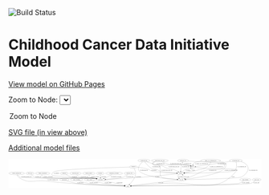 <link rel='stylesheet' href="assets/style.css">
<link rel='stylesheet' href="https://unpkg.com/leaflet@1.5.1/dist/leaflet.css" integrity="sha512-xwE/Az9zrjBIphAcBb3F6JVqxf46+CDLwfLMHloNu6KEQCAWi6HcDUbeOfBIptF7tcCzusKFjFw2yuvEpDL9wQ==" crossorigin="">
<script type="text/javascript" src="https://code.jquery.com/jquery-3.2.1.min.js"></script>
<script type="text/javascript"  src="https://unpkg.com/leaflet@1.5.1/dist/leaflet.js"></script>
<script type="text/javascript" src="assets/actions.js"></script>

![Build Status](https://github.com/CBIIT/ccdi-model/actions/workflows/model-test-and-deploy.yml/badge.svg)

# Childhood Cancer Data Initiative Model

[View model on GitHub Pages](https://cbiit.github.io/ccdi-model/)



Zoom to Node: <select id="node_select">
  <option value="">Zoom to Node</option>
</select>
<div id="model"></div>

<p>
<a href="./model-desc/ccdi-model.svg">SVG file (in view above)</a>
<p>
<a href="./model-desc">Additional model files</a>
<div id='graph' style='display:off;'>
<svg width="3452pt" height="392pt"
 viewBox="0.00 0.00 3452.34 392.00" xmlns="http://www.w3.org/2000/svg" xmlns:xlink="http://www.w3.org/1999/xlink">
<g id="graph0" class="graph" transform="scale(1 1) rotate(0) translate(4 388)">
<title>Perl</title>
<polygon fill="#ffffff" stroke="transparent" points="-4,4 -4,-388 3448.3351,-388 3448.3351,4 -4,4"/>
<!-- pdx -->
<g id="node1" class="node">
<title>pdx</title>
<ellipse fill="none" stroke="#000000" cx="2514.5404" cy="-279" rx="27.8951" ry="18"/>
<text text-anchor="middle" x="2514.5404" y="-275.3" font-family="Times,serif" font-size="14.00" fill="#000000">pdx</text>
</g>
<!-- study -->
<g id="node12" class="node">
<title>study</title>
<ellipse fill="none" stroke="#000000" cx="1624.5404" cy="-18" rx="36.2938" ry="18"/>
<text text-anchor="middle" x="1624.5404" y="-14.3" font-family="Times,serif" font-size="14.00" fill="#000000">study</text>
</g>
<!-- pdx&#45;&gt;study -->
<g id="edge38" class="edge">
<title>pdx&#45;&gt;study</title>
<path fill="none" stroke="#000000" d="M2541.919,-275.1927C2572.8442,-271.0387 2624.7075,-264.5132 2669.5404,-261 2693.9858,-259.0844 3093.5591,-260.6886 3110.5404,-243 3115.1573,-238.1908 3114.7598,-233.1615 3110.5404,-228 2827.7874,117.8775 2565.3983,-95.0102 2120.5404,-54 1955.5174,-38.787 1759.1141,-26.1483 1671.1625,-20.7762"/>
<polygon fill="#000000" stroke="#000000" points="1671.1777,-17.2708 1660.9837,-20.1574 1670.7529,-24.2579 1671.1777,-17.2708"/>
<text text-anchor="middle" x="3062.5404" y="-144.8" font-family="Times,serif" font-size="14.00" fill="#000000">of_pdx</text>
</g>
<!-- sample -->
<g id="node20" class="node">
<title>sample</title>
<ellipse fill="none" stroke="#000000" cx="2346.5404" cy="-192" rx="44.393" ry="18"/>
<text text-anchor="middle" x="2346.5404" y="-188.3" font-family="Times,serif" font-size="14.00" fill="#000000">sample</text>
</g>
<!-- pdx&#45;&gt;sample -->
<g id="edge37" class="edge">
<title>pdx&#45;&gt;sample</title>
<path fill="none" stroke="#000000" d="M2507.5847,-261.443C2502.3042,-250.2947 2493.9884,-236.4279 2482.5404,-228 2468.8596,-217.9284 2429.889,-208.1725 2397.153,-201.3631"/>
<polygon fill="#000000" stroke="#000000" points="2397.7252,-197.9079 2387.2286,-199.3473 2396.3319,-204.7678 2397.7252,-197.9079"/>
<text text-anchor="middle" x="2520.5404" y="-231.8" font-family="Times,serif" font-size="14.00" fill="#000000">of_pdx</text>
</g>
<!-- publication -->
<g id="node2" class="node">
<title>publication</title>
<ellipse fill="none" stroke="#000000" cx="758.5404" cy="-105" rx="63.0888" ry="18"/>
<text text-anchor="middle" x="758.5404" y="-101.3" font-family="Times,serif" font-size="14.00" fill="#000000">publication</text>
</g>
<!-- publication&#45;&gt;study -->
<g id="edge1" class="edge">
<title>publication&#45;&gt;study</title>
<path fill="none" stroke="#000000" d="M796.5958,-90.5395C830.2325,-78.4643 880.9019,-61.9813 926.5404,-54 1052.2069,-32.0233 1442.3452,-21.8612 1577.7125,-18.932"/>
<polygon fill="#000000" stroke="#000000" points="1577.8413,-22.4301 1587.7644,-18.7177 1577.692,-15.4317 1577.8413,-22.4301"/>
<text text-anchor="middle" x="977.5404" y="-57.8" font-family="Times,serif" font-size="14.00" fill="#000000">of_publication</text>
</g>
<!-- methylation_array_file -->
<g id="node3" class="node">
<title>methylation_array_file</title>
<ellipse fill="none" stroke="#000000" cx="2062.5404" cy="-366" rx="115.8798" ry="18"/>
<text text-anchor="middle" x="2062.5404" y="-362.3" font-family="Times,serif" font-size="14.00" fill="#000000">methylation_array_file</text>
</g>
<!-- methylation_array_file&#45;&gt;pdx -->
<g id="edge6" class="edge">
<title>methylation_array_file&#45;&gt;pdx</title>
<path fill="none" stroke="#000000" d="M2096.3124,-348.7146C2120.9246,-336.998 2155.4415,-322.3544 2187.5404,-315 2311.2538,-286.6552 2349.0798,-326.4267 2472.5404,-297 2475.9623,-296.1844 2479.459,-295.1112 2482.9018,-293.8943"/>
<polygon fill="#000000" stroke="#000000" points="2484.3289,-297.094 2492.3551,-290.1781 2481.7679,-290.5793 2484.3289,-297.094"/>
<text text-anchor="middle" x="2279.0404" y="-318.8" font-family="Times,serif" font-size="14.00" fill="#000000">of_methylation_array_file</text>
</g>
<!-- cell_line -->
<g id="node13" class="node">
<title>cell_line</title>
<ellipse fill="none" stroke="#000000" cx="2357.5404" cy="-105" rx="49.2915" ry="18"/>
<text text-anchor="middle" x="2357.5404" y="-101.3" font-family="Times,serif" font-size="14.00" fill="#000000">cell_line</text>
</g>
<!-- methylation_array_file&#45;&gt;cell_line -->
<g id="edge7" class="edge">
<title>methylation_array_file&#45;&gt;cell_line</title>
<path fill="none" stroke="#000000" d="M1992.7784,-351.5883C1969.1924,-343.4956 1951.8924,-331.612 1965.5404,-315 1991.7122,-283.1443 2027.9349,-326.6897 2056.5404,-297 2078.0867,-274.6371 2062.1174,-258.5767 2067.5404,-228 2074.4204,-189.2074 2055.8336,-167.9837 2084.5404,-141 2099.8439,-126.615 2222.7828,-115.0152 2298.3703,-109.1554"/>
<polygon fill="#000000" stroke="#000000" points="2299.0009,-112.6176 2308.7056,-108.367 2298.4683,-105.6379 2299.0009,-112.6176"/>
<text text-anchor="middle" x="2159.0404" y="-231.8" font-family="Times,serif" font-size="14.00" fill="#000000">of_methylation_array_file</text>
</g>
<!-- methylation_array_file&#45;&gt;sample -->
<g id="edge5" class="edge">
<title>methylation_array_file&#45;&gt;sample</title>
<path fill="none" stroke="#000000" d="M1999.206,-350.8235C1976.8806,-342.4732 1960.2685,-330.5974 1973.5404,-315 1989.7343,-295.9684 2060.6249,-304.2455 2084.5404,-297 2121.4677,-285.8124 2126.8116,-272.8232 2163.5404,-261 2202.7852,-248.3668 2215.8222,-257.1652 2254.5404,-243 2275.5711,-235.3058 2297.5632,-223.281 2314.7702,-212.8398"/>
<polygon fill="#000000" stroke="#000000" points="2316.6434,-215.7966 2323.3017,-207.5554 2312.9574,-209.8457 2316.6434,-215.7966"/>
<text text-anchor="middle" x="2255.0404" y="-275.3" font-family="Times,serif" font-size="14.00" fill="#000000">of_methylation_array_file</text>
</g>
<!-- study_personnel -->
<g id="node4" class="node">
<title>study_personnel</title>
<ellipse fill="none" stroke="#000000" cx="926.5404" cy="-105" rx="87.1846" ry="18"/>
<text text-anchor="middle" x="926.5404" y="-101.3" font-family="Times,serif" font-size="14.00" fill="#000000">study_personnel</text>
</g>
<!-- study_personnel&#45;&gt;study -->
<g id="edge15" class="edge">
<title>study_personnel&#45;&gt;study</title>
<path fill="none" stroke="#000000" d="M968.2528,-89.1489C1001.2122,-77.3507 1048.6484,-61.965 1091.5404,-54 1184.1838,-36.7962 1465.5545,-24.2224 1577.6886,-19.7673"/>
<polygon fill="#000000" stroke="#000000" points="1578.1453,-23.2521 1587.9999,-19.3616 1577.87,-16.2575 1578.1453,-23.2521"/>
<text text-anchor="middle" x="1161.0404" y="-57.8" font-family="Times,serif" font-size="14.00" fill="#000000">of_study_personnel</text>
</g>
<!-- study_admin -->
<g id="node5" class="node">
<title>study_admin</title>
<ellipse fill="none" stroke="#000000" cx="1101.5404" cy="-105" rx="70.3881" ry="18"/>
<text text-anchor="middle" x="1101.5404" y="-101.3" font-family="Times,serif" font-size="14.00" fill="#000000">study_admin</text>
</g>
<!-- study_admin&#45;&gt;study -->
<g id="edge12" class="edge">
<title>study_admin&#45;&gt;study</title>
<path fill="none" stroke="#000000" d="M1147.1402,-91.2884C1187.0103,-79.7738 1246.6429,-63.6917 1299.5404,-54 1397.9243,-35.9743 1514.8308,-25.7083 1578.1606,-21.0592"/>
<polygon fill="#000000" stroke="#000000" points="1578.5039,-24.5437 1588.2268,-20.3346 1578.0013,-17.5617 1578.5039,-24.5437"/>
<text text-anchor="middle" x="1356.0404" y="-57.8" font-family="Times,serif" font-size="14.00" fill="#000000">of_study_admin</text>
</g>
<!-- pathology_file -->
<g id="node6" class="node">
<title>pathology_file</title>
<ellipse fill="none" stroke="#000000" cx="2379.5404" cy="-366" rx="76.0865" ry="18"/>
<text text-anchor="middle" x="2379.5404" y="-362.3" font-family="Times,serif" font-size="14.00" fill="#000000">pathology_file</text>
</g>
<!-- pathology_file&#45;&gt;pdx -->
<g id="edge16" class="edge">
<title>pathology_file&#45;&gt;pdx</title>
<path fill="none" stroke="#000000" d="M2374.7252,-347.9954C2372.9913,-337.231 2373.0222,-323.9514 2380.5404,-315 2407.3364,-283.0958 2432.7254,-309.2748 2472.5404,-297 2475.7244,-296.0184 2478.9941,-294.8743 2482.2358,-293.6476"/>
<polygon fill="#000000" stroke="#000000" points="2483.8016,-296.79 2491.7626,-289.7991 2481.1796,-290.2995 2483.8016,-296.79"/>
<text text-anchor="middle" x="2441.5404" y="-318.8" font-family="Times,serif" font-size="14.00" fill="#000000">of_pathology_file</text>
</g>
<!-- pathology_file&#45;&gt;cell_line -->
<g id="edge17" class="edge">
<title>pathology_file&#45;&gt;cell_line</title>
<path fill="none" stroke="#000000" d="M2451.2517,-359.9687C2496.611,-356.2576 2556.4891,-351.5491 2609.5404,-348 2627.5279,-346.7966 2921.1514,-343.0963 2933.5404,-330 2948.0607,-314.6506 2955.4132,-291.1465 2920.5404,-261 2887.284,-232.2509 2766.2699,-253.3287 2723.5404,-243 2605.6955,-214.5142 2584.6015,-182.0965 2470.5404,-141 2449.3992,-133.3828 2425.7456,-125.7172 2405.5645,-119.4289"/>
<polygon fill="#000000" stroke="#000000" points="2406.5503,-116.0703 2395.9626,-116.4589 2404.4817,-122.7577 2406.5503,-116.0703"/>
<text text-anchor="middle" x="2784.5404" y="-231.8" font-family="Times,serif" font-size="14.00" fill="#000000">of_pathology_file</text>
</g>
<!-- pathology_file&#45;&gt;sample -->
<g id="edge18" class="edge">
<title>pathology_file&#45;&gt;sample</title>
<path fill="none" stroke="#000000" d="M2371.8513,-347.9049C2366.3687,-334.1891 2359.3233,-314.738 2355.5404,-297 2350.0558,-271.2835 2347.8928,-241.3486 2347.0505,-220.0368"/>
<polygon fill="#000000" stroke="#000000" points="2350.5485,-219.9168 2346.727,-210.0352 2343.5522,-220.1432 2350.5485,-219.9168"/>
<text text-anchor="middle" x="2416.5404" y="-275.3" font-family="Times,serif" font-size="14.00" fill="#000000">of_pathology_file</text>
</g>
<!-- participant -->
<g id="node7" class="node">
<title>participant</title>
<ellipse fill="none" stroke="#000000" cx="1252.5404" cy="-105" rx="62.2891" ry="18"/>
<text text-anchor="middle" x="1252.5404" y="-101.3" font-family="Times,serif" font-size="14.00" fill="#000000">participant</text>
</g>
<!-- participant&#45;&gt;study -->
<g id="edge11" class="edge">
<title>participant&#45;&gt;study</title>
<path fill="none" stroke="#000000" d="M1301.1729,-93.6263C1374.4743,-76.4832 1512.0864,-44.2997 1581.7727,-28.0021"/>
<polygon fill="#000000" stroke="#000000" points="1582.6055,-31.4019 1591.5457,-25.7165 1581.0114,-24.5858 1582.6055,-31.4019"/>
<text text-anchor="middle" x="1512.0404" y="-57.8" font-family="Times,serif" font-size="14.00" fill="#000000">of_participant</text>
</g>
<!-- cytogenomic_file -->
<g id="node8" class="node">
<title>cytogenomic_file</title>
<ellipse fill="none" stroke="#000000" cx="3099.5404" cy="-366" rx="89.8845" ry="18"/>
<text text-anchor="middle" x="3099.5404" y="-362.3" font-family="Times,serif" font-size="14.00" fill="#000000">cytogenomic_file</text>
</g>
<!-- cytogenomic_file&#45;&gt;pdx -->
<g id="edge31" class="edge">
<title>cytogenomic_file&#45;&gt;pdx</title>
<path fill="none" stroke="#000000" d="M3027.2212,-355.2448C2901.6994,-336.5775 2647.7747,-298.8143 2552.1267,-284.5898"/>
<polygon fill="#000000" stroke="#000000" points="2552.4584,-281.1007 2542.0523,-283.0915 2551.4286,-288.0245 2552.4584,-281.1007"/>
<text text-anchor="middle" x="2913.0404" y="-318.8" font-family="Times,serif" font-size="14.00" fill="#000000">of_cytogenomic_file</text>
</g>
<!-- cytogenomic_file&#45;&gt;cell_line -->
<g id="edge30" class="edge">
<title>cytogenomic_file&#45;&gt;cell_line</title>
<path fill="none" stroke="#000000" d="M3167.2349,-354.0765C3200.097,-344.5121 3236.6843,-327.4157 3256.5404,-297 3297.1482,-234.7967 3223.6803,-167.5765 3176.5404,-141 3143.5895,-122.423 2600.4079,-109.8708 2417.2767,-106.1504"/>
<polygon fill="#000000" stroke="#000000" points="2417.0935,-102.6461 2407.025,-105.9438 2416.9524,-109.6447 2417.0935,-102.6461"/>
<text text-anchor="middle" x="3337.0404" y="-231.8" font-family="Times,serif" font-size="14.00" fill="#000000">of_cytogenomic_file</text>
</g>
<!-- cytogenomic_file&#45;&gt;sample -->
<g id="edge32" class="edge">
<title>cytogenomic_file&#45;&gt;sample</title>
<path fill="none" stroke="#000000" d="M3104.2605,-347.6042C3110.6996,-317.71 3118.0318,-258.8312 3085.5404,-228 3060.7699,-204.4953 2567.1369,-195.1984 2400.7526,-192.7247"/>
<polygon fill="#000000" stroke="#000000" points="2400.7896,-189.225 2390.7394,-192.5783 2400.6871,-196.2242 2400.7896,-189.225"/>
<text text-anchor="middle" x="3181.0404" y="-275.3" font-family="Times,serif" font-size="14.00" fill="#000000">of_cytogenomic_file</text>
</g>
<!-- family_relationship -->
<g id="node9" class="node">
<title>family_relationship</title>
<ellipse fill="none" stroke="#000000" cx="463.5404" cy="-192" rx="100.1823" ry="18"/>
<text text-anchor="middle" x="463.5404" y="-188.3" font-family="Times,serif" font-size="14.00" fill="#000000">family_relationship</text>
</g>
<!-- family_relationship&#45;&gt;participant -->
<g id="edge22" class="edge">
<title>family_relationship&#45;&gt;participant</title>
<path fill="none" stroke="#000000" d="M454.8973,-173.6244C451.1753,-162.7203 449.3233,-149.4242 457.5404,-141 485.5955,-112.2377 1140.7265,-128.4051 1180.5404,-123 1186.2658,-122.2227 1192.1947,-121.1654 1198.0801,-119.9501"/>
<polygon fill="#000000" stroke="#000000" points="1198.8926,-123.355 1207.9001,-117.777 1197.3801,-116.5204 1198.8926,-123.355"/>
<text text-anchor="middle" x="537.0404" y="-144.8" font-family="Times,serif" font-size="14.00" fill="#000000">of_family_relationship</text>
</g>
<!-- single_cell_sequencing_file -->
<g id="node10" class="node">
<title>single_cell_sequencing_file</title>
<ellipse fill="none" stroke="#000000" cx="2756.5404" cy="-366" rx="137.5759" ry="18"/>
<text text-anchor="middle" x="2756.5404" y="-362.3" font-family="Times,serif" font-size="14.00" fill="#000000">single_cell_sequencing_file</text>
</g>
<!-- single_cell_sequencing_file&#45;&gt;pdx -->
<g id="edge3" class="edge">
<title>single_cell_sequencing_file&#45;&gt;pdx</title>
<path fill="none" stroke="#000000" d="M2629.8598,-358.8641C2584.882,-353.7608 2541.4432,-345.0087 2525.5404,-330 2519.2649,-324.0774 2516.1368,-315.5002 2514.6825,-307.0643"/>
<polygon fill="#000000" stroke="#000000" points="2518.155,-306.6169 2513.6398,-297.0323 2511.1925,-307.3406 2518.155,-306.6169"/>
<text text-anchor="middle" x="2634.0404" y="-318.8" font-family="Times,serif" font-size="14.00" fill="#000000">of_single_cell_sequencing_file</text>
</g>
<!-- single_cell_sequencing_file&#45;&gt;cell_line -->
<g id="edge4" class="edge">
<title>single_cell_sequencing_file&#45;&gt;cell_line</title>
<path fill="none" stroke="#000000" d="M2874.8333,-356.6857C2909.3258,-351.3649 2940.6942,-343.0319 2951.5404,-330 2961.6756,-317.8223 2975.9021,-297.7833 2946.5404,-261 2879.7307,-177.3033 2550.153,-128.415 2415.2563,-111.6306"/>
<polygon fill="#000000" stroke="#000000" points="2415.4701,-108.1306 2405.1177,-110.3841 2414.6159,-115.0783 2415.4701,-108.1306"/>
<text text-anchor="middle" x="3034.0404" y="-231.8" font-family="Times,serif" font-size="14.00" fill="#000000">of_single_cell_sequencing_file</text>
</g>
<!-- single_cell_sequencing_file&#45;&gt;sample -->
<g id="edge2" class="edge">
<title>single_cell_sequencing_file&#45;&gt;sample</title>
<path fill="none" stroke="#000000" d="M2755.3494,-347.6842C2753.7967,-337.073 2750.3079,-324.0631 2742.5404,-315 2681.0476,-243.2503 2638.8441,-255.832 2548.5404,-228 2499.1132,-212.7663 2440.7736,-203.2323 2399.5311,-197.8329"/>
<polygon fill="#000000" stroke="#000000" points="2399.7916,-194.338 2389.4299,-196.5484 2398.9084,-201.282 2399.7916,-194.338"/>
<text text-anchor="middle" x="2833.0404" y="-275.3" font-family="Times,serif" font-size="14.00" fill="#000000">of_single_cell_sequencing_file</text>
</g>
<!-- clinical_measure_file -->
<g id="node11" class="node">
<title>clinical_measure_file</title>
<ellipse fill="none" stroke="#000000" cx="108.5404" cy="-192" rx="108.5808" ry="18"/>
<text text-anchor="middle" x="108.5404" y="-188.3" font-family="Times,serif" font-size="14.00" fill="#000000">clinical_measure_file</text>
</g>
<!-- clinical_measure_file&#45;&gt;participant -->
<g id="edge24" class="edge">
<title>clinical_measure_file&#45;&gt;participant</title>
<path fill="none" stroke="#000000" d="M119.7695,-174.0649C128.2622,-162.2874 141.0852,-147.8396 156.5404,-141 208.5708,-117.9744 1124.1323,-130.4479 1180.5404,-123 1186.3505,-122.2329 1192.3689,-121.1701 1198.3381,-119.941"/>
<polygon fill="#000000" stroke="#000000" points="1199.2845,-123.3163 1208.2921,-117.7382 1197.772,-116.4816 1199.2845,-123.3163"/>
<text text-anchor="middle" x="242.5404" y="-144.8" font-family="Times,serif" font-size="14.00" fill="#000000">of_clinical_measure_file</text>
</g>
<!-- clinical_measure_file&#45;&gt;study -->
<g id="edge23" class="edge">
<title>clinical_measure_file&#45;&gt;study</title>
<path fill="none" stroke="#000000" d="M112.4326,-173.8465C115.8175,-162.5973 121.9104,-148.8435 132.5404,-141 270.5121,-39.1949 344.2567,-107.0988 514.5404,-87 668.8299,-68.789 707.5699,-65.0023 862.5404,-54 1002.86,-44.0379 1435.0134,-25.8197 1578.0375,-19.9074"/>
<polygon fill="#000000" stroke="#000000" points="1578.3757,-23.3965 1588.2228,-19.487 1578.0869,-16.4025 1578.3757,-23.3965"/>
<text text-anchor="middle" x="600.5404" y="-101.3" font-family="Times,serif" font-size="14.00" fill="#000000">of_clinical_measure_file</text>
</g>
<!-- cell_line&#45;&gt;study -->
<g id="edge21" class="edge">
<title>cell_line&#45;&gt;study</title>
<path fill="none" stroke="#000000" d="M2310.5729,-99.4254C2177.8233,-83.6693 1801.0202,-38.9464 1670.0617,-23.4029"/>
<polygon fill="#000000" stroke="#000000" points="1670.3156,-19.9086 1659.9728,-22.2055 1669.4905,-26.8598 1670.3156,-19.9086"/>
<text text-anchor="middle" x="2076.0404" y="-57.8" font-family="Times,serif" font-size="14.00" fill="#000000">of_cell_line</text>
</g>
<!-- cell_line&#45;&gt;sample -->
<g id="edge20" class="edge">
<title>cell_line&#45;&gt;sample</title>
<path fill="none" stroke="#000000" d="M2374.6135,-122.1731C2382.1892,-131.929 2388.4116,-144.4639 2383.5404,-156 2381.5945,-160.6082 2378.7385,-164.9182 2375.4616,-168.841"/>
<polygon fill="#000000" stroke="#000000" points="2372.6881,-166.6768 2368.301,-176.3207 2377.7445,-171.5175 2372.6881,-166.6768"/>
<text text-anchor="middle" x="2426.0404" y="-144.8" font-family="Times,serif" font-size="14.00" fill="#000000">of_cell_line</text>
</g>
<!-- synonym -->
<g id="node14" class="node">
<title>synonym</title>
<ellipse fill="none" stroke="#000000" cx="1701.5404" cy="-279" rx="51.9908" ry="18"/>
<text text-anchor="middle" x="1701.5404" y="-275.3" font-family="Times,serif" font-size="14.00" fill="#000000">synonym</text>
</g>
<!-- synonym&#45;&gt;participant -->
<g id="edge34" class="edge">
<title>synonym&#45;&gt;participant</title>
<path fill="none" stroke="#000000" d="M1649.6613,-277.679C1437.3996,-272.0266 644.5936,-248.401 608.5404,-210 549.5724,-147.192 618.0429,-161.5083 814.5404,-141 976.5238,-124.0939 1019.435,-146.8644 1180.5404,-123 1186.256,-122.1534 1192.1785,-121.051 1198.06,-119.8085"/>
<polygon fill="#000000" stroke="#000000" points="1198.885,-123.2105 1207.8758,-117.6055 1197.352,-116.3804 1198.885,-123.2105"/>
<text text-anchor="middle" x="651.0404" y="-188.3" font-family="Times,serif" font-size="14.00" fill="#000000">of_synonym</text>
</g>
<!-- synonym&#45;&gt;study -->
<g id="edge33" class="edge">
<title>synonym&#45;&gt;study</title>
<path fill="none" stroke="#000000" d="M1711.0208,-261.1425C1717.6773,-247.5481 1725.9991,-228.1446 1729.5404,-210 1732.6053,-194.2963 1732.3164,-189.7573 1729.5404,-174 1720.0137,-119.925 1677.684,-69.569 1649.7653,-41.3856"/>
<polygon fill="#000000" stroke="#000000" points="1651.8912,-38.5666 1642.3122,-34.0397 1646.9774,-43.5521 1651.8912,-38.5666"/>
<text text-anchor="middle" x="1768.0404" y="-144.8" font-family="Times,serif" font-size="14.00" fill="#000000">of_synonym</text>
</g>
<!-- synonym&#45;&gt;sample -->
<g id="edge35" class="edge">
<title>synonym&#45;&gt;sample</title>
<path fill="none" stroke="#000000" d="M1753.2667,-276.2428C1797.6164,-272.4997 1862.5483,-263.693 1915.5404,-243 1926.9084,-238.5609 1927.0066,-231.9887 1938.5404,-228 2002.4895,-205.8845 2196.847,-196.755 2292.3737,-193.526"/>
<polygon fill="#000000" stroke="#000000" points="2292.5315,-197.0228 2302.4112,-193.1962 2292.3016,-190.0266 2292.5315,-197.0228"/>
<text text-anchor="middle" x="1981.0404" y="-231.8" font-family="Times,serif" font-size="14.00" fill="#000000">of_synonym</text>
</g>
<!-- diagnosis -->
<g id="node15" class="node">
<title>diagnosis</title>
<ellipse fill="none" stroke="#000000" cx="757.5404" cy="-192" rx="54.6905" ry="18"/>
<text text-anchor="middle" x="757.5404" y="-188.3" font-family="Times,serif" font-size="14.00" fill="#000000">diagnosis</text>
</g>
<!-- diagnosis&#45;&gt;participant -->
<g id="edge25" class="edge">
<title>diagnosis&#45;&gt;participant</title>
<path fill="none" stroke="#000000" d="M781.4373,-175.6946C800.3616,-163.7338 827.9492,-148.3481 854.5404,-141 994.408,-102.3498 1037.0617,-144.6948 1180.5404,-123 1186.0344,-122.1693 1191.7207,-121.1076 1197.3785,-119.9164"/>
<polygon fill="#000000" stroke="#000000" points="1198.4901,-123.2543 1207.484,-117.6543 1196.9609,-116.4233 1198.4901,-123.2543"/>
<text text-anchor="middle" x="899.0404" y="-144.8" font-family="Times,serif" font-size="14.00" fill="#000000">of_diagnosis</text>
</g>
<!-- molecular_test -->
<g id="node16" class="node">
<title>molecular_test</title>
<ellipse fill="none" stroke="#000000" cx="910.5404" cy="-192" rx="79.8859" ry="18"/>
<text text-anchor="middle" x="910.5404" y="-188.3" font-family="Times,serif" font-size="14.00" fill="#000000">molecular_test</text>
</g>
<!-- molecular_test&#45;&gt;participant -->
<g id="edge40" class="edge">
<title>molecular_test&#45;&gt;participant</title>
<path fill="none" stroke="#000000" d="M925.9327,-174.1096C937.0519,-162.5127 953.1268,-148.2599 970.5404,-141 1057.0026,-104.9529 1088.1408,-138.4088 1180.5404,-123 1185.9418,-122.0992 1191.5342,-121.0015 1197.1052,-119.7969"/>
<polygon fill="#000000" stroke="#000000" points="1198.089,-123.1627 1207.0643,-117.5329 1196.5372,-116.3368 1198.089,-123.1627"/>
<text text-anchor="middle" x="1034.5404" y="-144.8" font-family="Times,serif" font-size="14.00" fill="#000000">of_molecular_test</text>
</g>
<!-- medical_history -->
<g id="node17" class="node">
<title>medical_history</title>
<ellipse fill="none" stroke="#000000" cx="1093.5404" cy="-192" rx="85.2851" ry="18"/>
<text text-anchor="middle" x="1093.5404" y="-188.3" font-family="Times,serif" font-size="14.00" fill="#000000">medical_history</text>
</g>
<!-- medical_history&#45;&gt;participant -->
<g id="edge14" class="edge">
<title>medical_history&#45;&gt;participant</title>
<path fill="none" stroke="#000000" d="M1095.6808,-173.582C1097.8941,-162.6619 1102.3939,-149.364 1111.5404,-141 1112.3783,-140.2338 1156.7719,-128.9675 1195.5205,-119.2401"/>
<polygon fill="#000000" stroke="#000000" points="1196.3721,-122.635 1205.2203,-116.8075 1194.6692,-115.8452 1196.3721,-122.635"/>
<text text-anchor="middle" x="1179.5404" y="-144.8" font-family="Times,serif" font-size="14.00" fill="#000000">of_medical_history</text>
</g>
<!-- exposure -->
<g id="node18" class="node">
<title>exposure</title>
<ellipse fill="none" stroke="#000000" cx="1249.5404" cy="-192" rx="53.0913" ry="18"/>
<text text-anchor="middle" x="1249.5404" y="-188.3" font-family="Times,serif" font-size="14.00" fill="#000000">exposure</text>
</g>
<!-- exposure&#45;&gt;participant -->
<g id="edge36" class="edge">
<title>exposure&#45;&gt;participant</title>
<path fill="none" stroke="#000000" d="M1250.162,-173.9735C1250.5682,-162.1918 1251.1072,-146.5607 1251.5694,-133.1581"/>
<polygon fill="#000000" stroke="#000000" points="1255.0728,-133.1181 1251.9196,-123.0034 1248.0769,-132.8768 1255.0728,-133.1181"/>
<text text-anchor="middle" x="1295.0404" y="-144.8" font-family="Times,serif" font-size="14.00" fill="#000000">of_exposure</text>
</g>
<!-- study_funding -->
<g id="node19" class="node">
<title>study_funding</title>
<ellipse fill="none" stroke="#000000" cx="3229.5404" cy="-105" rx="77.1866" ry="18"/>
<text text-anchor="middle" x="3229.5404" y="-101.3" font-family="Times,serif" font-size="14.00" fill="#000000">study_funding</text>
</g>
<!-- study_funding&#45;&gt;study -->
<g id="edge39" class="edge">
<title>study_funding&#45;&gt;study</title>
<path fill="none" stroke="#000000" d="M3206.2314,-87.7079C3188.6299,-75.7412 3163.3441,-60.7925 3138.5404,-54 3066.1593,-34.1783 1918.3391,-21.0753 1671.1932,-18.4756"/>
<polygon fill="#000000" stroke="#000000" points="1671.143,-14.975 1661.1069,-18.3701 1671.0697,-21.9746 1671.143,-14.975"/>
<text text-anchor="middle" x="3234.5404" y="-57.8" font-family="Times,serif" font-size="14.00" fill="#000000">of_study_funding</text>
</g>
<!-- sample&#45;&gt;pdx -->
<g id="edge10" class="edge">
<title>sample&#45;&gt;pdx</title>
<path fill="none" stroke="#000000" d="M2363.374,-208.8084C2375.3491,-219.9224 2392.31,-234.0426 2409.5404,-243 2435.378,-256.432 2445.1025,-251.2449 2472.5404,-261 2475.6798,-262.1162 2478.9195,-263.3506 2482.1422,-264.6344"/>
<polygon fill="#000000" stroke="#000000" points="2481.0633,-267.9757 2491.6418,-268.5653 2483.7399,-261.5076 2481.0633,-267.9757"/>
<text text-anchor="middle" x="2446.0404" y="-231.8" font-family="Times,serif" font-size="14.00" fill="#000000">of_sample</text>
</g>
<!-- sample&#45;&gt;participant -->
<g id="edge8" class="edge">
<title>sample&#45;&gt;participant</title>
<path fill="none" stroke="#000000" d="M2303.6894,-187.1451C2216.1844,-177.3553 2010.6004,-154.9897 1837.5404,-141 1652.6361,-126.0528 1434.407,-114.1374 1324.091,-108.516"/>
<polygon fill="#000000" stroke="#000000" points="1324.2436,-105.0194 1314.0791,-108.0081 1323.8888,-112.0104 1324.2436,-105.0194"/>
<text text-anchor="middle" x="2029.0404" y="-144.8" font-family="Times,serif" font-size="14.00" fill="#000000">of_sample</text>
</g>
<!-- sample&#45;&gt;cell_line -->
<g id="edge9" class="edge">
<title>sample&#45;&gt;cell_line</title>
<path fill="none" stroke="#000000" d="M2324.4295,-176.279C2313.6843,-166.5877 2304.3034,-153.6335 2310.5404,-141 2313.222,-135.5681 2317.16,-130.7292 2321.6338,-126.4981"/>
<polygon fill="#000000" stroke="#000000" points="2324.0689,-129.0261 2329.5415,-119.9541 2319.6059,-123.6333 2324.0689,-129.0261"/>
<text text-anchor="middle" x="2347.0404" y="-144.8" font-family="Times,serif" font-size="14.00" fill="#000000">of_sample</text>
</g>
<!-- therapeutic_procedure -->
<g id="node21" class="node">
<title>therapeutic_procedure</title>
<ellipse fill="none" stroke="#000000" cx="1438.5404" cy="-192" rx="117.7793" ry="18"/>
<text text-anchor="middle" x="1438.5404" y="-188.3" font-family="Times,serif" font-size="14.00" fill="#000000">therapeutic_procedure</text>
</g>
<!-- therapeutic_procedure&#45;&gt;participant -->
<g id="edge19" class="edge">
<title>therapeutic_procedure&#45;&gt;participant</title>
<path fill="none" stroke="#000000" d="M1407.8393,-174.6021C1389.2039,-164.3163 1364.7958,-151.3261 1342.5404,-141 1329.1509,-134.7875 1314.3714,-128.6061 1300.7262,-123.1637"/>
<polygon fill="#000000" stroke="#000000" points="1301.6138,-119.7516 1291.0269,-119.3415 1299.0474,-126.2642 1301.6138,-119.7516"/>
<text text-anchor="middle" x="1465.5404" y="-144.8" font-family="Times,serif" font-size="14.00" fill="#000000">of_therapeutic_procedure</text>
</g>
<!-- radiology_file -->
<g id="node22" class="node">
<title>radiology_file</title>
<ellipse fill="none" stroke="#000000" cx="1647.5404" cy="-192" rx="73.387" ry="18"/>
<text text-anchor="middle" x="1647.5404" y="-188.3" font-family="Times,serif" font-size="14.00" fill="#000000">radiology_file</text>
</g>
<!-- radiology_file&#45;&gt;participant -->
<g id="edge41" class="edge">
<title>radiology_file&#45;&gt;participant</title>
<path fill="none" stroke="#000000" d="M1625.0488,-174.8565C1608.6318,-163.287 1585.349,-148.762 1562.5404,-141 1519.7721,-126.4456 1401.1772,-115.5768 1323.6936,-109.7679"/>
<polygon fill="#000000" stroke="#000000" points="1323.7469,-106.2624 1313.5162,-109.0162 1323.2312,-113.2434 1323.7469,-106.2624"/>
<text text-anchor="middle" x="1654.5404" y="-144.8" font-family="Times,serif" font-size="14.00" fill="#000000">of_radiology_file</text>
</g>
<!-- sequencing_file -->
<g id="node23" class="node">
<title>sequencing_file</title>
<ellipse fill="none" stroke="#000000" cx="1845.5404" cy="-366" rx="83.3857" ry="18"/>
<text text-anchor="middle" x="1845.5404" y="-362.3" font-family="Times,serif" font-size="14.00" fill="#000000">sequencing_file</text>
</g>
<!-- sequencing_file&#45;&gt;pdx -->
<g id="edge29" class="edge">
<title>sequencing_file&#45;&gt;pdx</title>
<path fill="none" stroke="#000000" d="M1885.2263,-350.0379C1917.1526,-338.0113 1963.4702,-322.3753 2005.5404,-315 2210.1299,-279.1333 2269.9148,-342.6746 2472.5404,-297 2475.9721,-296.2264 2479.4751,-295.1808 2482.9218,-293.9805"/>
<polygon fill="#000000" stroke="#000000" points="2484.339,-297.1846 2492.3801,-290.286 2481.7921,-290.6643 2484.339,-297.1846"/>
<text text-anchor="middle" x="2072.0404" y="-318.8" font-family="Times,serif" font-size="14.00" fill="#000000">of_sequencing_file</text>
</g>
<!-- sequencing_file&#45;&gt;cell_line -->
<g id="edge28" class="edge">
<title>sequencing_file&#45;&gt;cell_line</title>
<path fill="none" stroke="#000000" d="M1825.2018,-348.2709C1796.1747,-320.8108 1749.4287,-267.0883 1778.5404,-228 1840.3828,-144.9639 2163.5876,-116.4412 2298.3981,-108.0602"/>
<polygon fill="#000000" stroke="#000000" points="2298.7728,-111.544 2308.5428,-107.4455 2298.3494,-104.5568 2298.7728,-111.544"/>
<text text-anchor="middle" x="1845.0404" y="-231.8" font-family="Times,serif" font-size="14.00" fill="#000000">of_sequencing_file</text>
</g>
<!-- sequencing_file&#45;&gt;sample -->
<g id="edge27" class="edge">
<title>sequencing_file&#45;&gt;sample</title>
<path fill="none" stroke="#000000" d="M1857.801,-348.1152C1875.0166,-324.4278 1908.6399,-283.0783 1947.5404,-261 1977.7292,-243.8661 1991.0801,-255.2991 2023.5404,-243 2036.7422,-237.9979 2038.0812,-232.2613 2051.5404,-228 2095.2002,-214.177 2220.1611,-202.214 2292.675,-196.1783"/>
<polygon fill="#000000" stroke="#000000" points="2293.2977,-199.639 2302.9773,-195.3313 2292.7241,-192.6625 2293.2977,-199.639"/>
<text text-anchor="middle" x="2014.0404" y="-275.3" font-family="Times,serif" font-size="14.00" fill="#000000">of_sequencing_file</text>
</g>
<!-- study_arm -->
<g id="node24" class="node">
<title>study_arm</title>
<ellipse fill="none" stroke="#000000" cx="3384.5404" cy="-105" rx="59.5901" ry="18"/>
<text text-anchor="middle" x="3384.5404" y="-101.3" font-family="Times,serif" font-size="14.00" fill="#000000">study_arm</text>
</g>
<!-- study_arm&#45;&gt;study -->
<g id="edge26" class="edge">
<title>study_arm&#45;&gt;study</title>
<path fill="none" stroke="#000000" d="M3363.5803,-87.9517C3347.4284,-75.9393 3323.963,-60.8258 3300.5404,-54 3220.316,-30.6211 1934.8316,-20.2139 1671.4632,-18.3217"/>
<polygon fill="#000000" stroke="#000000" points="1671.1311,-14.8194 1661.1064,-18.248 1671.0812,-21.8192 1671.1311,-14.8194"/>
<text text-anchor="middle" x="3380.0404" y="-57.8" font-family="Times,serif" font-size="14.00" fill="#000000">of_study_arm</text>
</g>
<!-- follow_up -->
<g id="node25" class="node">
<title>follow_up</title>
<ellipse fill="none" stroke="#000000" cx="290.5404" cy="-192" rx="55.4913" ry="18"/>
<text text-anchor="middle" x="290.5404" y="-188.3" font-family="Times,serif" font-size="14.00" fill="#000000">follow_up</text>
</g>
<!-- follow_up&#45;&gt;participant -->
<g id="edge13" class="edge">
<title>follow_up&#45;&gt;participant</title>
<path fill="none" stroke="#000000" d="M307.2018,-174.7383C319.9787,-162.7868 338.7346,-147.8437 358.5404,-141 444.8861,-111.1639 1089.9972,-135.154 1180.5404,-123 1186.3488,-122.2203 1192.3661,-121.1495 1198.3347,-119.9155"/>
<polygon fill="#000000" stroke="#000000" points="1199.2833,-123.2903 1208.288,-117.7075 1197.7673,-116.4564 1199.2833,-123.2903"/>
<text text-anchor="middle" x="403.5404" y="-144.8" font-family="Times,serif" font-size="14.00" fill="#000000">of_follow_up</text>
</g>
</g>
</svg>
</div>

